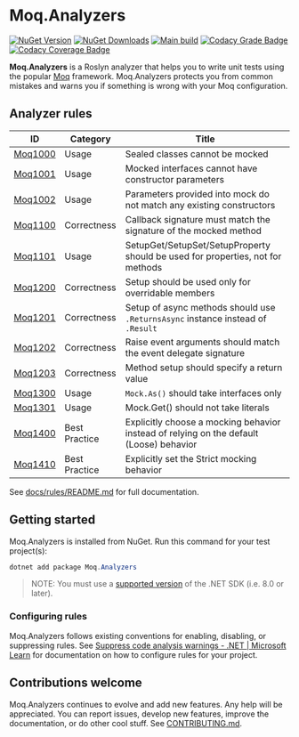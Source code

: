 # Moq.Analyzers

[![NuGet Version](https://img.shields.io/nuget/v/Moq.Analyzers?style=flat&logo=nuget&color=blue)](https://www.nuget.org/packages/Moq.Analyzers)
[![NuGet Downloads](https://img.shields.io/nuget/dt/Moq.Analyzers?style=flat&logo=nuget)](https://www.nuget.org/packages/Moq.Analyzers)
[![Main build](https://github.com/rjmurillo/moq.analyzers/actions/workflows/main.yml/badge.svg)](https://github.com/rjmurillo/moq.analyzers/actions/workflows/main.yml)
[![Codacy Grade Badge](https://app.codacy.com/project/badge/Grade/fc7c184dcb1843d4b1ae1b926fb82d5a)](https://app.codacy.com/gh/rjmurillo/moq.analyzers/dashboard?utm_source=gh&utm_medium=referral&utm_content=&utm_campaign=Badge_grade)
[![Codacy Coverage Badge](https://app.codacy.com/project/badge/Coverage/fc7c184dcb1843d4b1ae1b926fb82d5a)](https://app.codacy.com/gh/rjmurillo/moq.analyzers/dashboard?utm_source=gh&utm_medium=referral&utm_content=&utm_campaign=Badge_coverage)

**Moq.Analyzers** is a Roslyn analyzer that helps you to write unit tests using the popular
[Moq](https://github.com/devlooped/moq) framework. Moq.Analyzers protects you from common mistakes and warns you if
something is wrong with your Moq configuration.

## Analyzer rules

| ID                               | Category      | Title                                                                                   |
| -------------------------------- | ------------- | --------------------------------------------------------------------------------------- |
| [Moq1000](docs/rules/Moq1000.md) | Usage         | Sealed classes cannot be mocked                                                         |
| [Moq1001](docs/rules/Moq1001.md) | Usage         | Mocked interfaces cannot have constructor parameters                                    |
| [Moq1002](docs/rules/Moq1002.md) | Usage         | Parameters provided into mock do not match any existing constructors                    |
| [Moq1100](docs/rules/Moq1100.md) | Correctness   | Callback signature must match the signature of the mocked method                        |
| [Moq1101](docs/rules/Moq1101.md) | Usage         | SetupGet/SetupSet/SetupProperty should be used for properties, not for methods          |
| [Moq1200](docs/rules/Moq1200.md) | Correctness   | Setup should be used only for overridable members                                       |
| [Moq1201](docs/rules/Moq1201.md) | Correctness   | Setup of async methods should use `.ReturnsAsync` instance instead of `.Result`         |
| [Moq1202](docs/rules/Moq1202.md) | Correctness   | Raise event arguments should match the event delegate signature                         |
| [Moq1203](docs/rules/Moq1203.md) | Correctness   | Method setup should specify a return value                                              |
| [Moq1300](docs/rules/Moq1300.md) | Usage         | `Mock.As()` should take interfaces only                                                 |
| [Moq1301](docs/rules/Moq1301.md) | Usage         | Mock.Get() should not take literals                                                     |
| [Moq1400](docs/rules/Moq1400.md) | Best Practice | Explicitly choose a mocking behavior instead of relying on the default (Loose) behavior |
| [Moq1410](docs/rules/Moq1410.md) | Best Practice | Explicitly set the Strict mocking behavior                                              |

See [docs/rules/README.md](docs/rules/README.md) for full documentation.

## Getting started

Moq.Analyzers is installed from NuGet. Run this command for your test project(s):

```powershell
dotnet add package Moq.Analyzers
```

> NOTE: You must use a [supported version](https://dotnet.microsoft.com/en-us/platform/support/policy/dotnet-core) of
> the .NET SDK (i.e. 8.0 or later).

### Configuring rules

Moq.Analyzers follows existing conventions for enabling, disabling, or suppressing rules. See
[Suppress code analysis warnings - .NET | Microsoft Learn](https://learn.microsoft.com/en-us/dotnet/fundamentals/code-analysis/suppress-warnings)
for documentation on how to configure rules for your project.

## Contributions welcome

Moq.Analyzers continues to evolve and add new features. Any help will be appreciated. You can report issues,
develop new features, improve the documentation, or do other cool stuff. See [CONTRIBUTING.md](./CONTRIBUTING.md).
